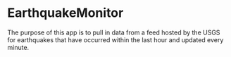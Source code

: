 # EarthquakeMonitor

The purpose of this app is to pull in data from a feed hosted by the USGS for earthquakes that have occurred within the last hour and updated every minute. 
